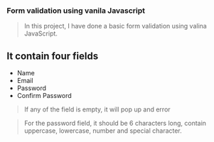 ### Form validation using vanila Javascript

>In this project, I have done a basic form validation using valina JavaScript.

## It contain four fields
- Name 
- Email 
- Password
- Confirm Password

>If any of the field is empty, it will pop up and error

>For the password field, it should be 6 characters long, contain uppercase, lowercase, number and special character.
